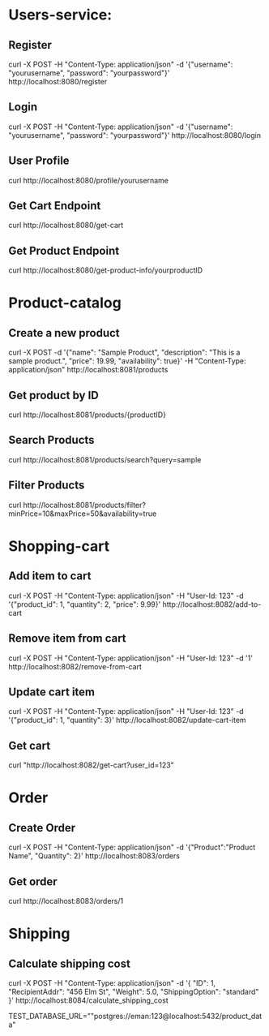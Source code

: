 # Users-service:

## Register
curl -X POST -H "Content-Type: application/json" -d '{"username": "yourusername", "password": "yourpassword"}' http://localhost:8080/register
## Login
curl -X POST -H "Content-Type: application/json" -d '{"username": "yourusername", "password": "yourpassword"}' http://localhost:8080/login
## User Profile 
curl http://localhost:8080/profile/yourusername
## Get Cart Endpoint
curl http://localhost:8080/get-cart
## Get Product Endpoint
curl http://localhost:8080/get-product-info/yourproductID

# Product-catalog

## Create a new product
curl -X POST -d '{"name": "Sample Product", "description": "This is a sample product.", "price": 19.99, "availability": true}' -H "Content-Type: application/json" http://localhost:8081/products
## Get product by ID
curl http://localhost:8081/products/{productID}
## Search Products
curl http://localhost:8081/products/search?query=sample
## Filter Products
curl http://localhost:8081/products/filter?minPrice=10&maxPrice=50&availability=true

# Shopping-cart
## Add item to cart
curl -X POST -H "Content-Type: application/json" -H "User-Id: 123" -d '{"product_id": 1, "quantity": 2, "price": 9.99}' http://localhost:8082/add-to-cart
## Remove item from cart
curl -X POST -H "Content-Type: application/json" -H "User-Id: 123" -d '1' http://localhost:8082/remove-from-cart
## Update cart item
curl -X POST -H "Content-Type: application/json" -H "User-Id: 123" -d '{"product_id": 1, "quantity": 3}' http://localhost:8082/update-cart-item
## Get cart
curl "http://localhost:8082/get-cart?user_id=123"

# Order

## Create Order
curl -X POST -H "Content-Type: application/json" -d '{"Product":"Product Name", "Quantity": 2}' http://localhost:8083/orders
## Get order
curl http://localhost:8083/orders/1

# Shipping
## Calculate shipping cost
curl -X POST -H "Content-Type: application/json" -d '{
    "ID": 1,
    "RecipientAddr": "456 Elm St",
    "Weight": 5.0,
    "ShippingOption": "standard"
}' http://localhost:8084/calculate_shipping_cost

TEST_DATABASE_URL=""postgres://eman:123@localhost:5432/product_data"